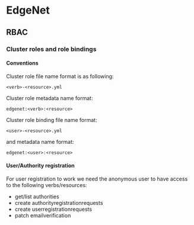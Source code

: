 # EdgeNet

## RBAC

### Cluster roles and role bindings

#### Conventions

Cluster role file name format is as following:
```
<verb>-<resource>.yml
```

Cluster role metadata name format:

```
edgenet:<verb>:<resource>
```

Cluster role binding file name format:

```
<user>-<resource>.yml
```

and metadata name format:
```
edgenet:<user>:<resource>
```

#### User/Authority registration
For user registration to work we need the anonymous user to have access to the following verbs/resources:

- get/list authorities
- create authorityregistrationrequests
- create userregistrationrequests
- patch emailverification

